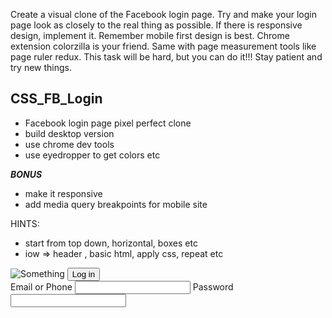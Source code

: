 
Create a visual clone of the Facebook login page. Try and make your login page look as closely to the real thing as possible. If there is responsive design, implement it. Remember mobile first design is best. Chrome extension colorzilla is your friend. Same with page measurement tools like page ruler redux. This task will be hard, but you can do it!!! Stay patient and try new things.

## CSS_FB_Login

* Facebook login page pixel perfect clone
* build desktop version
* use chrome dev tools
* use eyedropper to get colors etc

**_BONUS_**
  * make it responsive
  * add media query breakpoints for mobile site

HINTS:
* start from top down, horizontal, boxes etc
* iow => header , basic html, apply css, repeat etc



<img src="https://boostlikes-bc85.kxcdn.com/blog/wp-content/uploads/2016/01/Facebook-Logo-Font.jpg  " alt="Something">
<style>
  input[type=text] {

    padding: 4px 20px;
    box-sizing: border- bo
    border-radius: 4px;
    }

  </style>
  <button class = "button" type="button">Log in</button>
<form class ="Form">
<label for="EmOP">Email or Phone</label>
<input type="text" id="fname" name="fname">
<label for="Password">Password</label>
<input type="text" id="fname" name="fname">
</form>
</div>
